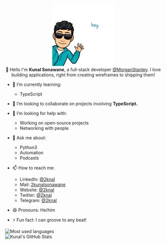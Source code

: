 <p align="center">
  <img src="https://github.com/2knal/2knal/blob/master/bitmoji.jfif" width="200px" height="200px">
  <br>
  👋 Hello I'm <strong>Kunal Sonawane</strong>, a full-stack developer <a href="https://morganstanley.com">@MorganStanley</a>. I love building applications, right from creating wireframes to shipping them!
  <br>
</p>

* 🔭 I’m currently learning:
  - TypeScript
  
* 👯 I’m looking to collaborate on projects involving <b> TypeScript. </b>

* 🤔 I’m looking for help with:
  - Working on open-source projects
  - Networking with people
 
* 💬 Ask me about:
  - Python3
  - Automation
  - Podcasts
  
* 📫 How to reach me:
  - LinkedIn: [@2knal](https://linkedin.com/in/2knal/)
  - Mail: [2kunalsonawane](mailto:2kunalsonawane@gmail.com)
  - Website: [@2knal](https://2knal.github.io)
  - Twitter: [@2knal](https://twitter.com/2knal)
  - Telegram: [@2knal](https://t.me/knal_s)

* 😄 Pronouns: He/him
* ⚡ Fun fact: I can groove to any beat!


![Most used languages](https://github-readme-stats.vercel.app/api?username=2knal&show_icons=true&theme=dracula&count_private=true)
<br>
![Kunal's GitHub Stats](https://github-readme-stats.vercel.app/api/top-langs/?username=2knal&theme=dracula&hide=css,c%23)

